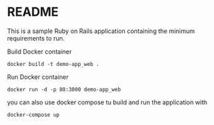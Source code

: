 
# README
This is a sample Ruby on Rails application containing the minimum requirements to run.

Build Docker container

	docker build -t demo-app_web .

Run Docker container

    docker run -d -p 80:3000 demo-app_web


you can also use docker compose tu build and run the application with

    docker-compose up
